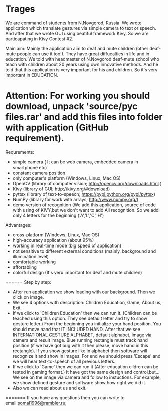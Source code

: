 Trages
======

We are command of students from N.Novgorod, Russia. We wrote application which translate gestures via simple camera to text or speech. And after that we wrote GUI using beatiful framework Kivy. So we are particapating in Kivy Contest #2.

Main aim:
Mainly the application aim to deaf and mute children (other deaf-mute people can use it too!).
They have great diffucalties in life and in education. We told with headmaster of N.Novgorod deaf-mute school who teach with children about 20 years using own innovative methods. And he told that this application is very important for his and children. So it's very important in EDUCATION.

Attention:
For working you should download, unpack 'source/pyc files.rar' and add this files into folder with application (GitHub requirement).
======
Requrements:
- simple camera ( It can be web camera, embedded camera in smartphone etc)
- constant camera position
- only computer's platform (Windows, Linux, Mac OS)
- OpenCV (library of computer vision; http://opencv.org/downloads.html )
- Kivy (library of GUI; http://kivy.org/#download)  
- pyttsx (library of text-to-speech; https://pypi.python.org/pypi/pyttsx)
- NumPy (library for work with arrays; http://www.numpy.org/)
- demo version of recognition (We add this application, source of code with using of KIVY,but we don't want to add All recognition. So we add only 4 letters for the beginning ('A','L','C','H')


Advantages:
- cross-platform (Windows, Linux, Mac OS)
- high-accuracy application (about 95%)
- working in real-time mode (big speed of application)
- not sensitive to different external conditions (mainly, background and illumination level)
- comfortable working
- affortabling
- colorful design (It's veru important for deaf and mute children)

======
Step by step:
- After run application we show loading with our background. Then we click on image.
- We see 4 options with description: Children Education, Game, About us, Exit.
- If we click to 'Children Education' then we can run it. 
(Children can be teached using this option. They see default letter and try to show gesture letter.)
From the beginning you initialize your hand position. You should move hand that IT INCLUDED HAND.
After that we see INTERNATIONAL GESTURE ALPHABET, default alphabet, image via camera and result image. 
Blue running rectangle must track hand position (if we have got bug with it then please, move hand in this rectangle).
If you show gesture like in alphabet then software will recognize it and show in images.
For end we should press 'Escape' and we will hear text-to-speech of all previous letters.
- If we click to 'Game' then we can run it 
(After education cildren can be tested in gaming format.)
It have got the same design and control,but...
We see on the image via camera and follow to instuctions. For example, we show defined gesture and software show how right we did it.
- Also we can read about us and exit.


=======
If you have any questions then you can write to email:somal1996@rambler.ru;


